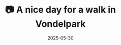 ---
title: '📷 A nice day for a walk in Vondelpark'
date: '2025-05-30'
image: 'https://cdn.diblasio.social/static/photos/2025/20250530_143636.jpg'
thumbnail: 'https://cdn.diblasio.social/static/photos/2025/thumbnails/20250530_143636.jpg'
alt_text: "People relaxing on the grass near a building with graffiti in Vondelpark, Amsterdam."
tags:
  - "#Photography"
  - "#Netherlands"
  - "#NoordHolland"
  - "#Amsterdam"
  - "#Vondelpark"
  - "#CityLife"
  - "#UrbanPhotography"
  - "#Halide"
  - "#ProcessZero"
  - "#ShotOniPhone"
description: ''
created_date: '2025-05-30'
location: "Vondelpark, Museumkwartier, Oud-Zuid, Zuid, Amsterdam, Noord-Holland, Nederland, 1071 AJ, Nederland"
exif_data: "Apple iPhone 15 Pro 9mm f/2.8 (1/680 | f/2.8 | ISO 25)"
draft: false
---